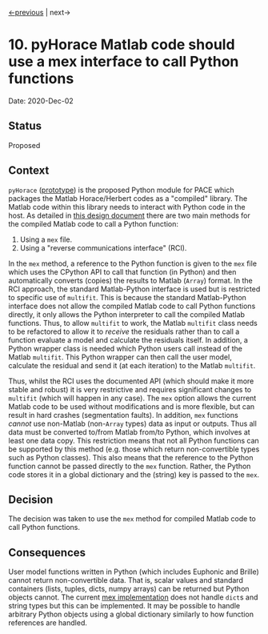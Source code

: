 [<-previous](0009-brille-integration.md) | next->

# 10. pyHorace Matlab code should use a mex interface to call Python functions

Date: 2020-Dec-02

## Status

Proposed


## Context

`pyHorace` ([prototype](https://github.com/mducle/hugo)) is the proposed Python module for PACE
which packages the Matlab Horace/Herbert codes as a "compiled" library.
The Matlab code within this library needs to interact with Python code in the host.
As detailed in [this design document](../../01_pace_python_high_level_discussion.md#-calling-user-defined-functions)
there are two main methods for the compiled Matlab code to call a Python function:

1. Using a `mex` file.
2. Using a "reverse communications interface" (RCI).

In the `mex` method, a reference to the Python function is given to the `mex` file which uses the CPython
API to call that function (in Python) and then automatically converts (copies) the results to Matlab (`Array`) format.
In the RCI approach, the standard Matlab-Python interface is used but is restricted to specific use of `multifit`.
This is because the standard Matlab-Python interface does not allow the compiled Matlab code to call Python functions
directly, it only allows the Python interpreter to call the compiled Matlab functions.
Thus, to allow `multifit` to work, the Matlab `multifit` class needs to be refactored to allow it to _receive_ the residuals
rather than to call a function evaluate a model and calculate the residuals itself.
In addition, a Python wrapper class is needed which Python users call instead of the Matlab `multifit`.
This Python wrapper can then call the user model, calculate the residual and send it (at each iteration) to the Matlab `multifit`.

Thus, whilst the RCI uses the documented API (which should make it more stable and robust) 
it is very restrictive and requires significant changes to `multifit` (which will happen in any case). 
The `mex` option allows the current Matlab code to be used without modifications and is more flexible,
but can result in hard crashes (segmentation faults).
In addition, `mex` functions _cannot_ use non-Matlab (non-`Array` types) data as input or outputs.
Thus all data must be converted to/from Matlab from/to Python, which involves at least one data copy.
This restriction means that not all Python functions can be supported by this method 
(e.g. those which return non-convertible types such as Python classes).
This also means that the reference to the Python function cannot be passed directly to the `mex` function.
Rather, the Python code stores it in a global dictionary and the (string) key is passed to the `mex`.


## Decision

The decision was taken to use the `mex` method for compiled Matlab code to call Python functions.


## Consequences

User model functions written in Python (which includes Euphonic and Brille) cannot return non-convertible data.
That is, scalar values and standard containers (lists, tuples, dicts, numpy arrays) can be returned but Python objects cannot.
The current [mex implementation](https://github.com/mducle/hugo/blob/master/src/call_python.cpp) does not
handle `dict`s and string types but this can be implemented.
It may be possible to handle arbitrary Python objects using a global dictionary similarly to how function references are handled.
